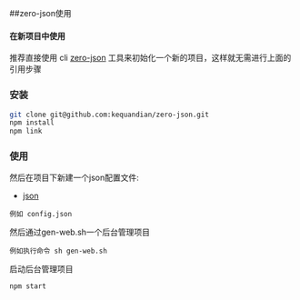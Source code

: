 ##zero-json使用
#### 在新项目中使用

推荐直接使用 cli [zero-json](https://github.com/kequandian/zero-json) 工具来初始化一个新的项目，这样就无需进行上面的引用步骤

### 安装

``` bash
git clone git@github.com:kequandian/zero-json.git
npm install 
npm link

```

### 使用

然后在项目下新建一个json配置文件:

 - [json](json.md)

``` 
例如 config.json
```

然后通过gen-web.sh一个后台管理项目

``` 
例如执行命令 sh gen-web.sh
```

启动后台管理项目

``` 
npm start
```